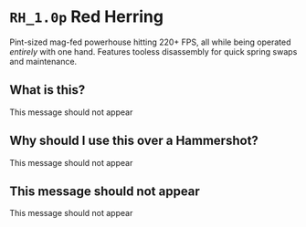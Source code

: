 # `RH_1.0p` Red Herring

Pint-sized mag-fed powerhouse hitting 220+ FPS, all while being operated *entirely* with one hand. Features tooless disassembly for quick spring swaps and maintenance.

## What is this?
This message should not appear

## Why should I use this over a Hammershot?
This message should not appear

## This message should not appear
This message should not appear
